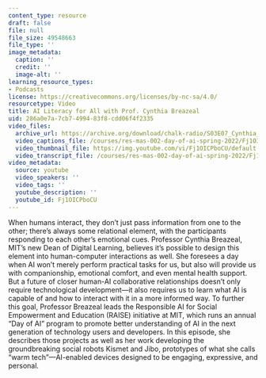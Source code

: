 ```yaml
---
content_type: resource
draft: false
file: null
file_size: 49548663
file_type: ''
image_metadata:
  caption: ''
  credit: ''
  image-alt: ''
learning_resource_types:
- Podcasts
license: https://creativecommons.org/licenses/by-nc-sa/4.0/
resourcetype: Video
title: AI Literacy for All with Prof. Cynthia Breazeal
uid: 286a0e7a-7cb7-4994-83f8-cdd06f4f2335
video_files:
  archive_url: https://archive.org/download/chalk-radio/S03E07_Cynthia_Breazeal_360p.mp4
  video_captions_file: /courses/res-mas-002-day-of-ai-spring-2022/Fj1OICPboCU_captions.webvtt
  video_thumbnail_file: https://img.youtube.com/vi/Fj1OICPboCU/default.jpg
  video_transcript_file: /courses/res-mas-002-day-of-ai-spring-2022/Fj1OICPboCU_transcript.pdf
video_metadata:
  source: youtube
  video_speakers: ''
  video_tags: ''
  youtube_description: ''
  youtube_id: Fj1OICPboCU
---
```

When humans interact, they don’t just pass information from one to the other; there’s always some relational element, with the participants responding to each other’s emotional cues. Professor Cynthia Breazeal, MIT’s new Dean of Digital Learning, believes it’s possible to design this element into human-computer interactions as well. She foresees a day when AI won’t merely perform practical tasks for us, but also will provide us with companionship, emotional comfort, and even mental health support. But a future of closer human-AI collaborative relationships doesn’t only require technological development—it also requires us to learn what AI is capable of and how to interact with it in a more informed way. To further this goal, Professor Breazeal leads the Responsible AI for Social Empowerment and Education (RAISE) initiative at MIT, which runs an annual “Day of AI” program to promote better understanding of AI in the next generation of technology users and developers. In this episode, she describes those projects as well as her work developing the groundbreaking social robots Kismet and Jibo, prototypes of what she calls “warm tech”—AI-enabled devices designed to be engaging, expressive, and personal.